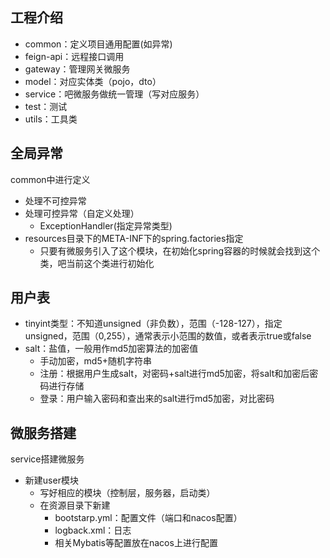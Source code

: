 ## 工程介绍

- common：定义项目通用配置(如异常)
- feign-api：远程接口调用
- gateway：管理网关微服务
- model：对应实体类（pojo，dto）
- service：吧微服务做统一管理（写对应服务）
- test：测试
- utils：工具类

## 全局异常

common中进行定义

- 处理不可控异常
- 处理可控异常（自定义处理）
  - ExceptionHandler(指定异常类型)
- resources目录下的META-INF下的spring.factories指定
  - 只要有微服务引入了这个模块，在初始化spring容器的时候就会找到这个类，吧当前这个类进行初始化

## 用户表

- tinyint类型：不知道unsigned（非负数），范围（-128-127），指定unsigned，范围（0,255），通常表示小范围的数值，或者表示true或false
- salt：盐值，一般用作md5加密算法的加密值
  - 手动加密，md5+随机字符串
  - 注册：根据用户生成salt，对密码+salt进行md5加密，将salt和加密后密码进行存储
  - 登录：用户输入密码和查出来的salt进行md5加密，对比密码

## 微服务搭建

service搭建微服务

- 新建user模块
  - 写好相应的模块（控制层，服务器，启动类）
  - 在资源目录下新建
    - bootstarp.yml：配置文件（端口和nacos配置）
    - logback.xml：日志
    - 相关Mybatis等配置放在nacos上进行配置



